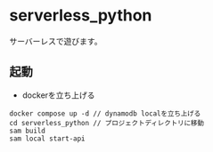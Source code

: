 # serverless_python
サーバーレスで遊びます。

## 起動
* dockerを立ち上げる

```
docker compose up -d // dynamodb localを立ち上げる
cd serverless_python // プロジェクトディレクトリに移動
sam build
sam local start-api
```
